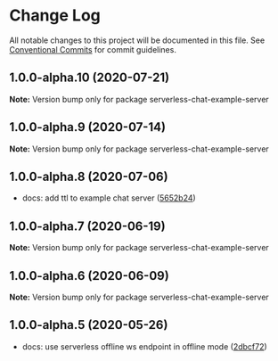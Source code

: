 # Change Log

All notable changes to this project will be documented in this file.
See [Conventional Commits](https://conventionalcommits.org) for commit guidelines.

## 1.0.0-alpha.10 (2020-07-21)

**Note:** Version bump only for package serverless-chat-example-server

## 1.0.0-alpha.9 (2020-07-14)

**Note:** Version bump only for package serverless-chat-example-server

## 1.0.0-alpha.8 (2020-07-06)

- docs: add ttl to example chat server ([5652b24](https://github.com/michalkvasnicak/aws-lambda-graphql/commit/5652b24))

## 1.0.0-alpha.7 (2020-06-19)

**Note:** Version bump only for package serverless-chat-example-server

## 1.0.0-alpha.6 (2020-06-09)

**Note:** Version bump only for package serverless-chat-example-server

## 1.0.0-alpha.5 (2020-05-26)

- docs: use serverless offline ws endpoint in offline mode ([2dbcf72](https://github.com/michalkvasnicak/aws-lambda-graphql/commit/2dbcf72))
